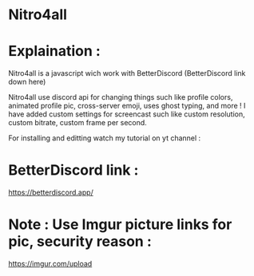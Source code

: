 # Nitro4all


# Explaination :
Nitro4all is a javascript wich work with BetterDiscord 
(BetterDiscord link down here)

Nitro4all use discord api for changing things such like profile colors, animated profile pic, cross-server emoji, uses ghost typing, and more !
I have added custom settings for screencast such like custom resolution, custom bitrate, custom frame per second.

For installing and editting watch my tutorial on yt channel : 



# BetterDiscord link : 
https://betterdiscord.app/

# Note : Use Imgur picture links for pic, security reason :
https://imgur.com/upload



